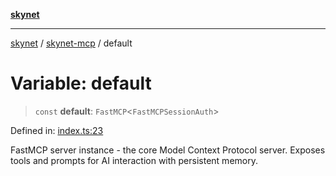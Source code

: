 [**skynet**](../../README.md)

***

[skynet](../../README.md) / [skynet-mcp](../README.md) / default

# Variable: default

> `const` **default**: `FastMCP`\<`FastMCPSessionAuth`\>

Defined in: [index.ts:23](https://github.com/patgpt/patgpt-mcp/blob/24221bd2d5cfea455baecbf5a23ebf603f90c59d/src/index.ts#L23)

FastMCP server instance - the core Model Context Protocol server.
Exposes tools and prompts for AI interaction with persistent memory.
